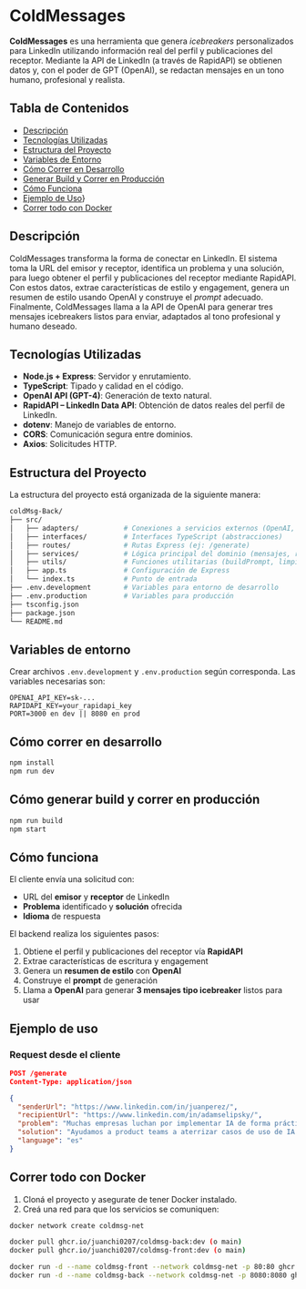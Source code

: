 # ColdMessages

**ColdMessages** es una herramienta que genera *icebreakers* personalizados para LinkedIn utilizando información real del perfil y publicaciones del receptor. Mediante la API de LinkedIn (a través de RapidAPI) se obtienen datos y, con el poder de GPT (OpenAI), se redactan mensajes en un tono humano, profesional y realista.

## Tabla de Contenidos

- [Descripción](#descripción)
- [Tecnologías Utilizadas](#tecnologías-utilizadas)
- [Estructura del Proyecto](#estructura-del-proyecto)
- [Variables de Entorno](#variables-de-entorno)
- [Cómo Correr en Desarrollo](#cómo-correr-en-desarrollo)
- [Generar Build y Correr en Producción](#generar-build-y-correr-en-producción)
- [Cómo Funciona](#cómo-funciona)
- [Ejemplo de Uso](#ejemplo-de-uso)}
- [Correr todo con Docker](#correr-todo-con-docker)


## Descripción

ColdMessages transforma la forma de conectar en LinkedIn. El sistema toma la URL del emisor y receptor, identifica un problema y una solución, para luego obtener el perfil y publicaciones del receptor mediante RapidAPI. Con estos datos, extrae características de estilo y engagement, genera un resumen de estilo usando OpenAI y construye el *prompt* adecuado. Finalmente, ColdMessages llama a la API de OpenAI para generar tres mensajes icebreakers listos para enviar, adaptados al tono profesional y humano deseado.

## Tecnologías Utilizadas

- **Node.js + Express**: Servidor y enrutamiento.
- **TypeScript**: Tipado y calidad en el código.
- **OpenAI API (GPT-4)**: Generación de texto natural.
- **RapidAPI – LinkedIn Data API**: Obtención de datos reales del perfil de LinkedIn.
- **dotenv**: Manejo de variables de entorno.
- **CORS**: Comunicación segura entre dominios.
- **Axios**: Solicitudes HTTP.

## Estructura del Proyecto

La estructura del proyecto está organizada de la siguiente manera:

```bash
coldMsg-Back/
├── src/
│   ├── adapters/           # Conexiones a servicios externos (OpenAI, RapidAPI)
│   ├── interfaces/         # Interfaces TypeScript (abstracciones)
│   ├── routes/             # Rutas Express (ej: /generate)
│   ├── services/           # Lógica principal del dominio (mensajes, resumen, fetchers)
│   ├── utils/              # Funciones utilitarias (buildPrompt, limpiarPerfil)
│   ├── app.ts              # Configuración de Express
│   └── index.ts            # Punto de entrada
├── .env.development        # Variables para entorno de desarrollo
├── .env.production         # Variables para producción
├── tsconfig.json
├── package.json
└── README.md
```

## Variables de entorno

Crear archivos `.env.development` y `.env.production` según corresponda. Las variables necesarias son:

```env
OPENAI_API_KEY=sk-...
RAPIDAPI_KEY=your_rapidapi_key
PORT=3000 en dev || 8080 en prod 
```

## Cómo correr en desarrollo

```bash
npm install
npm run dev
```

## Cómo generar build y correr en producción

```bash
npm run build
npm start
```

## Cómo funciona

El cliente envía una solicitud con:

- URL del **emisor** y **receptor** de LinkedIn
- **Problema** identificado y **solución** ofrecida
- **Idioma** de respuesta

El backend realiza los siguientes pasos:

1. Obtiene el perfil y publicaciones del receptor vía **RapidAPI**
2. Extrae características de escritura y engagement
3. Genera un **resumen de estilo** con **OpenAI**
4. Construye el **prompt** de generación
5. Llama a **OpenAI** para generar **3 mensajes tipo icebreaker** listos para usar

## Ejemplo de uso

### Request desde el cliente

```json
POST /generate
Content-Type: application/json

{
  "senderUrl": "https://www.linkedin.com/in/juanperez/",
  "recipientUrl": "https://www.linkedin.com/in/adamselipsky/",
  "problem": "Muchas empresas luchan por implementar IA de forma práctica en sus equipos de trabajo.",
  "solution": "Ayudamos a product teams a aterrizar casos de uso de IA y prototiparlos en días, no meses.",
  "language": "es"
}

```

## Correr todo con Docker

1. Cloná el proyecto y asegurate de tener Docker instalado.
2. Creá una red para que los servicios se comuniquen:

```bash
docker network create coldmsg-net
```
```bash
docker pull ghcr.io/juanchi0207/coldmsg-back:dev (o main)
docker pull ghcr.io/juanchi0207/coldmsg-front:dev (o main)
```
```bash
docker run -d --name coldmsg-front --network coldmsg-net -p 80:80 ghcr.io/juanchi0207/coldmsg-front:dev
docker run -d --name coldmsg-back --network coldmsg-net -p 8080:8080 ghcr.io/juanchi0207/coldmsg-back:dev

```

